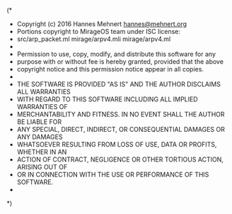 (*
 * Copyright (c) 2016 Hannes Mehnert <hannes@mehnert.org>
 * Portions copyright to MirageOS team under ISC license:
 *   src/arp_packet.ml mirage/arpv4.mli mirage/arpv4.ml
 *
 * Permission to use, copy, modify, and distribute this software for any
 * purpose with or without fee is hereby granted, provided that the above
 * copyright notice and this permission notice appear in all copies.
 *
 * THE SOFTWARE IS PROVIDED "AS IS" AND THE AUTHOR DISCLAIMS ALL WARRANTIES
 * WITH REGARD TO THIS SOFTWARE INCLUDING ALL IMPLIED WARRANTIES OF
 * MERCHANTABILITY AND FITNESS. IN NO EVENT SHALL THE AUTHOR BE LIABLE FOR
 * ANY SPECIAL, DIRECT, INDIRECT, OR CONSEQUENTIAL DAMAGES OR ANY DAMAGES
 * WHATSOEVER RESULTING FROM LOSS OF USE, DATA OR PROFITS, WHETHER IN AN
 * ACTION OF CONTRACT, NEGLIGENCE OR OTHER TORTIOUS ACTION, ARISING OUT OF
 * OR IN CONNECTION WITH THE USE OR PERFORMANCE OF THIS SOFTWARE.
 *
 *)
